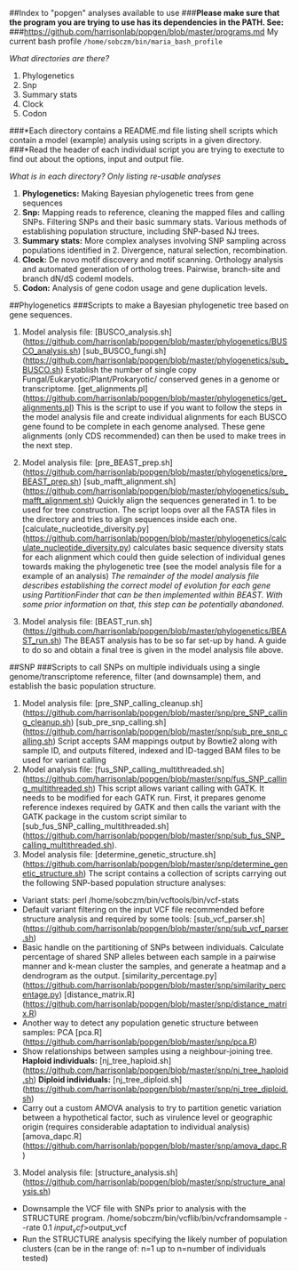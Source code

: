 ##Index to "popgen" analyses available to use
###**Please make sure that the program you are trying to use has its dependencies in the PATH. See:**
###https://github.com/harrisonlab/popgen/blob/master/programs.md
My current bash profile
`/home/sobczm/bin/maria_bash_profile`

*What directories are there?*

1. Phylogenetics
2. Snp
3. Summary stats
4. Clock
5. Codon

###*Each directory contains a README.md file listing shell scripts which contain a model (example) analysis using scripts in a given directory.
###*Read the header of each individual script you are trying to exectute to find out about the options, input and output file.

*What is in each directory? Only listing re-usable analyses*

1. **Phylogenetics:** Making Bayesian phylogenetic trees from gene sequences
2. **Snp:** Mapping reads to reference, cleaning the mapped files and calling SNPs. Filtering SNPs and their basic summary stats. Various methods of establishing population structure, including SNP-based NJ trees.
3. **Summary stats:** More complex analyses involving SNP sampling across populations identified in 2. Divergence, natural selection, recombination.
4. **Clock:** De novo motif discovery and motif scanning. Orthology analysis and automated generation of ortholog trees. Pairwise, branch-site and branch dN/dS codeml models.
5. **Codon:** Analysis of gene codon usage and gene duplication levels.

##Phylogenetics
###Scripts to make a Bayesian phylogenetic tree based on gene sequences.
1. Model analysis file: [BUSCO_analysis.sh] (https://github.com/harrisonlab/popgen/blob/master/phylogenetics/BUSCO_analysis.sh)
[sub_BUSCO_fungi.sh] (https://github.com/harrisonlab/popgen/blob/master/phylogenetics/sub_BUSCO.sh) 
Establish the number of single copy Fungal/Eukaryotic/Plant/Prokaryotic/ conserved genes in a genome or transcriptome. 
[get_alignments.pl] (https://github.com/harrisonlab/popgen/blob/master/phylogenetics/get_alignments.pl) 
This is the script to use if you want to follow the steps in the model analysis file and create individual alignments for each BUSCO gene found to be complete in each genome analysed. These gene alignments (only CDS recommended) can then be used to make trees in the next step.
2. Model analysis file: [pre_BEAST_prep.sh] (https://github.com/harrisonlab/popgen/blob/master/phylogenetics/pre_BEAST_prep.sh)
[sub_mafft_alignment.sh] (https://github.com/harrisonlab/popgen/blob/master/phylogenetics/sub_mafft_alignment.sh) 
Quickly align the sequences generated in 1. to be used for tree construction. The script loops over all the FASTA files in the directory and tries to align sequences inside each one.
[calculate_nucleotide_diversity.py] (https://github.com/harrisonlab/popgen/blob/master/phylogenetics/calculate_nucleotide_diversity.py)
calculates basic sequence diversity stats for each alignment which could then guide selection of individual genes towards making the
phylogenetic tree (see the model analysis file for a example of an analysis)
*The remainder of the model analysis file describes establishing the correct model of evolution for each gene using PartitionFinder that can be then implemented within BEAST. With some prior information on that, this step can be potentially abandoned.*

3. Model analysis file: [BEAST_run.sh] (https://github.com/harrisonlab/popgen/blob/master/phylogenetics/BEAST_run.sh)
The BEAST analysis has to be so far set-up by hand. A guide to do so and obtain a final tree is given in the model analysis file above.


##SNP
###Scripts to call SNPs on multiple individuals using a single genome/transcriptome reference, filter (and downsample) them, and establish the basic population structure.
1. Model analysis file: [pre_SNP_calling_cleanup.sh] (https://github.com/harrisonlab/popgen/blob/master/snp/pre_SNP_calling_cleanup.sh)
[sub_pre_snp_calling.sh] (https://github.com/harrisonlab/popgen/blob/master/snp/sub_pre_snp_calling.sh)
Script accepts SAM mappings output by Bowtie2 along with sample ID, and outputs filtered, indexed and ID-tagged BAM files to be used for variant calling
2. Model analysis file: [fus_SNP_calling_multithreaded.sh] (https://github.com/harrisonlab/popgen/blob/master/snp/fus_SNP_calling_multithreaded.sh)
This script allows variant calling with GATK. It needs to be modified for each GATK run. First, it prepares genome reference indexes required by GATK and then calls the variant with the GATK package in the custom script similar to [sub_fus_SNP_calling_multithreaded.sh]
(https://github.com/harrisonlab/popgen/blob/master/snp/sub_fus_SNP_calling_multithreaded.sh). 
3. Model analysis file: [determine_genetic_structure.sh] (https://github.com/harrisonlab/popgen/blob/master/snp/determine_genetic_structure.sh)
The script contains a collection of scripts carrying out the following SNP-based population structure analyses:
* Variant stats: 
perl /home/sobczm/bin/vcftools/bin/vcf-stats 
* Default variant filtering on the input VCF file recommended before structure analysis and required by some tools:
[sub_vcf_parser.sh] (https://github.com/harrisonlab/popgen/blob/master/snp/sub_vcf_parser.sh) 
* Basic handle on the partitioning of SNPs between individuals. Calculate percentage of shared SNP alleles between each sample in
a pairwise manner and k-mean cluster the samples, and generate a heatmap and a dendrogram as the output. 
[similarity_percentage.py] (https://github.com/harrisonlab/popgen/blob/master/snp/similarity_percentage.py)
[distance_matrix.R] (https://github.com/harrisonlab/popgen/blob/master/snp/distance_matrix.R) 
* Another way to detect any population genetic structure between samples: PCA
[pca.R] (https://github.com/harrisonlab/popgen/blob/master/snp/pca.R)
* Show relationships between samples using a neighbour-joining tree.
**Haploid individuals:**
[nj_tree_haploid.sh] (https://github.com/harrisonlab/popgen/blob/master/snp/nj_tree_haploid.sh)
**Diploid individuals:**
[nj_tree_diploid.sh] (https://github.com/harrisonlab/popgen/blob/master/snp/nj_tree_diploid.sh)
* Carry out a custom AMOVA analysis to try to partition genetic variation between a hypothetical factor, such as virulence level or geographic origin (requires considerable adaptation to individual analysis)
[amova_dapc.R] (https://github.com/harrisonlab/popgen/blob/master/snp/amova_dapc.R)
3. Model analysis file: [structure_analysis.sh] 
(https://github.com/harrisonlab/popgen/blob/master/snp/structure_analysis.sh)
* Downsample the VCF file with SNPs prior to analysis with the STRUCTURE program.
/home/sobczm/bin/vcflib/bin/vcfrandomsample --rate 0.1 $input_vcf >$output_vcf
* Run the STRUCTURE analysis specifying the likely number of population clusters (can be in the range of: n=1 up to n=number of individuals tested)
